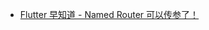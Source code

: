 - [Flutter 早知道 - Named Router 可以传参了！](https://github.com/rojer95/flutter_new_feature/tree/master/named_with_params)
